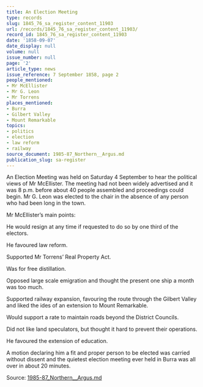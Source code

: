 ```yaml
---
title: An Election Meeting
type: records
slug: 1845_76_sa_register_content_11903
url: /records/1845_76_sa_register_content_11903/
record_id: 1845_76_sa_register_content_11903
date: '1858-09-07'
date_display: null
volume: null
issue_number: null
page: '2'
article_type: news
issue_reference: 7 September 1858, page 2
people_mentioned:
- Mr McEllister
- Mr G. Leon
- Mr Torrens
places_mentioned:
- Burra
- Gilbert Valley
- Mount Remarkable
topics:
- politics
- election
- law reform
- railway
source_document: 1985-87_Northern__Argus.md
publication_slug: sa-register
---
```


An Election Meeting was held on Saturday 4 September to hear the political views of Mr McEllister.  The meeting had not been widely advertised and it was 8 p.m. before about 40 people assembled and proceedings could begin.  Mr G. Leon was elected to the chair in the absence of any person who had been long in the town.

Mr McEllister’s main points:

He would resign at any time if requested to do so by one third of the electors.

He favoured law reform.

Supported Mr Torrens’ Real Property Act.

Was for free distillation.

Opposed large scale emigration and thought the present one ship a month was too much.

Supported railway expansion, favouring the route through the Gilbert Valley and liked the ides of an extension to Mount Remarkable.

Would support a rate to maintain roads beyond the District Councils.

Did not like land speculators, but thought it hard to prevent their operations.

He favoured the extension of education.

A motion declaring him a fit and proper person to be elected was carried without dissent and the quietest election meeting ever held in Burra was all over in about 20 minutes.

Source: [1985-87_Northern__Argus.md](/downloads/markdown/1985-87_Northern__Argus.md)

